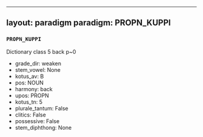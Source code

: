 
---
layout: paradigm
paradigm: PROPN_KUPPI
---
### ` PROPN_KUPPI `

Dictionary class 5 back p~0
* grade_dir: weaken
* stem_vowel: None
* kotus_av: B
* pos: NOUN
* harmony: back
* upos: PROPN
* kotus_tn: 5
* plurale_tantum: False
* clitics: False
* possessive: False
* stem_diphthong: None
